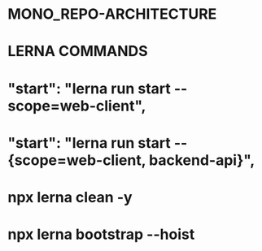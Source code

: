 # MONO_REPO-ARCHITECTURE

# LERNA COMMANDS

#  "start": "lerna run start --scope=web-client",
# "start": "lerna run start --{scope=web-client, backend-api}",
# npx lerna clean -y   
# npx lerna bootstrap --hoist